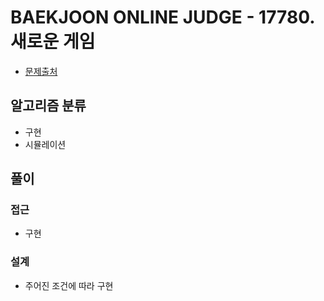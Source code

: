 # BAEKJOON ONLINE JUDGE - 17780. 새로운 게임

- [문제출처](https://www.acmicpc.net/problem/17780 '17780. 새로운 게임')

## 알고리즘 분류

- 구현
- 시뮬레이션

## 풀이

### 접근

- 구현

### 설계

- 주어진 조건에 따라 구현

